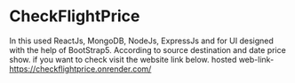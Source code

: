# CheckFlightPrice
In this used ReactJs, MongoDB, NodeJs, ExpressJs and for UI designed with the help of BootStrap5.
According to source destination and date price show.
if you want to check visit the website link below.
hosted web-link-https://checkflightprice.onrender.com/
